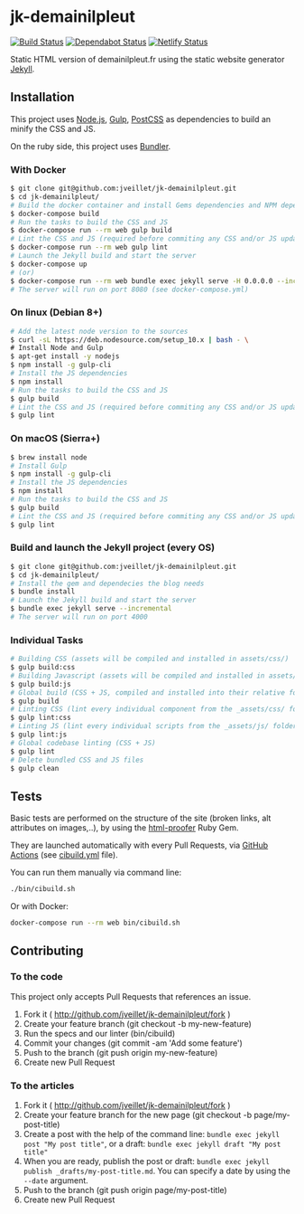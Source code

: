 # jk-demainilpleut

[![Build Status](https://github.com/jveillet/jk-demainilpleut/workflows/CI/badge.svg)](https://github.com/jveillet/jk-demainilpleut/actions)
[![Dependabot Status](https://api.dependabot.com/badges/status?host=github&repo=jveillet/jk-demainilpleut)](https://dependabot.com)
[![Netlify Status](https://api.netlify.com/api/v1/badges/40732b0e-05bc-4aa8-ba99-6bf58f198219/deploy-status)](https://app.netlify.com/sites/demainilpleut/deploys)

Static HTML version of demainilpleut.fr using the static website generator
[Jekyll](https://jekyllrb.com/).

## Installation

This project uses [Node.js](https://nodejs.org/en/), [Gulp](http://gulpjs.com/),
[PostCSS](http://postcss.org/) as dependencies to build an minify the CSS and
JS.

On the ruby side, this project uses [Bundler](https://bundler.io/).

### With Docker

```bash
$ git clone git@github.com:jveillet/jk-demainilpleut.git
$ cd jk-demainilpleut/
# Build the docker container and install Gems dependencies and NPM dependencies
$ docker-compose build
# Run the tasks to build the CSS and JS
$ docker-compose run --rm web gulp build
# Lint the CSS and JS (required before commiting any CSS and/or JS updates).
$ docker-compose run --rm web gulp lint
# Launch the Jekyll build and start the server
$ docker-compose up
# (or)
$ docker-compose run --rm web bundle exec jekyll serve -H 0.0.0.0 --incremental
# The server will run on port 8080 (see docker-compose.yml)
```

### On linux (Debian 8+)

```bash
# Add the latest node version to the sources
$ curl -sL https://deb.nodesource.com/setup_10.x | bash - \
# Install Node and Gulp
$ apt-get install -y nodejs
$ npm install -g gulp-cli
# Install the JS dependencies
$ npm install
# Run the tasks to build the CSS and JS
$ gulp build
# Lint the CSS and JS (required before commiting any CSS and/or JS updates).
$ gulp lint
```

### On macOS (Sierra+)

```bash
$ brew install node
# Install Gulp
$ npm install -g gulp-cli
# Install the JS dependencies
$ npm install
# Run the tasks to build the CSS and JS
$ gulp build
# Lint the CSS and JS (required before commiting any CSS and/or JS updates).
$ gulp lint
```

### Build and launch the Jekyll project (every OS)

```bash
$ git clone git@github.com:jveillet/jk-demainilpleut.git
$ cd jk-demainilpleut/
# Install the gem and dependecies the blog needs
$ bundle install
# Launch the Jekyll build and start the server
$ bundle exec jekyll serve --incremental
# The server will run on port 4000
```

### Individual Tasks

```bash
# Building CSS (assets will be compiled and installed in assets/css/)
$ gulp build:css
# Building Javascript (assets will be compiled and installed in assets/js/)
$ gulp build:js
# Global build (CSS + JS, compiled and installed into their relative folders in assets/)
$ gulp build
# Linting CSS (lint every individual component from the _assets/css/ folder)
$ gulp lint:css
# Linting JS (lint every individual scripts from the _assets/js/ folder)
$ gulp lint:js
# Global codebase linting (CSS + JS)
$ gulp lint
# Delete bundled CSS and JS files
$ gulp clean
```

## Tests

Basic tests are performed on the structure of the site (broken links, alt attributes on images,..), by using the
[html-proofer](https://github.com/gjtorikian/html-proofer) Ruby Gem.

They are launched automatically with every Pull Requests, via [GitHub Actions](https://help.github.com/en/github/automating-your-workflow-with-github-actions) (see [cibuild.yml](https://github.com/jveillet/jk-demainilpleut/blob/latest/.github/workflows/cibuild.yml) file).

You can run them manually via command line:

```bash
./bin/cibuild.sh
```

Or with Docker:

```bash
docker-compose run --rm web bin/cibuild.sh
```

## Contributing

### To the code

This project only accepts Pull Requests that references an issue.

1. Fork it ( http://github.com/jveillet/jk-demainilpleut/fork )
2. Create your feature branch (git checkout -b my-new-feature)
3. Run the specs and our linter (bin/cibuild)
4. Commit your changes (git commit -am 'Add some feature')
5. Push to the branch (git push origin my-new-feature)
6. Create new Pull Request

### To the articles

1. Fork it ( http://github.com/jveillet/jk-demainilpleut/fork )
2. Create your feature branch for the new page (git checkout -b page/my-post-title)
3. Create a post with the help of the command line: `bundle exec jekyll post "My post title"`, or a draft: `bundle exec jekyll draft "My post title"`
4. When you are ready, publish the post or draft: `bundle exec jekyll publish _drafts/my-post-title.md`. You can specify a date by using the `--date` argument.
5. Push to the branch (git push origin page/my-post-title)
6. Create new Pull Request
